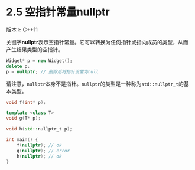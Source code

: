 # 2.5 空指针常量nullptr

版本 ≥ C++11

关键字**nullptr**表示空指针常量。它可以转换为任何指针或指向成员的类型，从而产生结果类型的空指针。

```cpp
Widget* p = new Widget();
delete p;
p = nullptr; // 删除后将指针设置为null
```

请注意，`nullptr`本身不是指针。`nullptr`的类型是一种称为`std::nullptr_t`的基本类型。

```cpp
void f(int* p);

template <class T>
void g(T* p);

void h(std::nullptr_t p);

int main() {
    f(nullptr); // ok
    g(nullptr); // error
    h(nullptr); // ok
}
```
